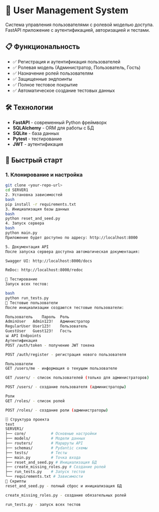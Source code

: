 # 🚀 User Management System

Система управления пользователями с ролевой моделью доступа. FastAPI приложение с аутентификацией, авторизацией и тестами.

## 📋 Функциональность

- ✅ Регистрация и аутентификация пользователей
- ✅ Ролевая модель (Администратор, Пользователь, Гость)
- ✅ Назначение ролей пользователям
- ✅ Защищенные эндпоинты
- ✅ Полное тестовое покрытие
- ✅ Автоматическое создание тестовых данных

## 🛠 Технологии

- **FastAPI** - современный Python фреймворк
- **SQLAlchemy** - ORM для работы с БД
- **SQLite** - база данных
- **Pytest** - тестирование
- **JWT** - аутентификация

## 🚀 Быстрый старт

### 1. Клонирование и настройка
```bash
git clone <your-repo-url>
cd SERVER1
2. Установка зависимостей
bash
pip install -r requirements.txt
3. Инициализация базы данных
bash
python reset_and_seed.py
4. Запуск сервера
bash
python main.py
Приложение будет доступно по адресу: http://localhost:8000

5. Документация API
После запуска сервера доступна автоматическая документация:

Swagger UI: http://localhost:8000/docs

ReDoc: http://localhost:8000/redoc

🧪 Тестирование
Запуск всех тестов:

bash
python run_tests.py
👤 Тестовые пользователи
После инициализации создаются тестовые пользователи:

Пользователь	Пароль	Роль
AdminUser	Admin123!	Администратор
RegularUser	User123!	Пользователь
GuestUser	Guest123!	Гость
📊 API Endpoints
Аутентификация
POST /auth/token - получение JWT токена

POST /auth/register - регистрация нового пользователя

Пользователи
GET /users/me - информация о текущем пользователе

GET /users/ - список пользователей (только для администраторов)

POST /users/ - создание пользователя (администраторы)

Роли
GET /roles/ - список ролей

POST /roles/ - создание роли (администраторы)

🗄 Структура проекта
text
SERVER1/
├── core/           # Основные настройки
├── models/         # Модели данных
├── routers/        # Маршруты API
├── schemas/        # Pydantic схемы
├── tests/          # Тесты
├── main.py         # Точка входа
├── reset_and_seed.py # Инициализация БД
├── create_missing_roles.py # Создание ролей
├── run_tests.py    # Запуск тестов
└── requirements.txt # Зависимости
🔧 Скрипты
reset_and_seed.py - полный сброс и инициализация БД

create_missing_roles.py - создание обязательных ролей

run_tests.py - запуск всех тестов
